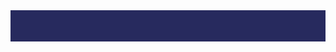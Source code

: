 <html>
    <body>
        <div style="background-color:#272a5e;width:100%;height:50px;">  
        </div>
    </body>
</html>
